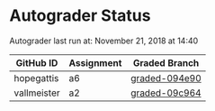 # Autograder Status
Autograder last run at: November 21, 2018 at 14:40

| GitHub ID | Assignment | Graded Branch |
|-----------|------------|---------------|
| hopegattis | a6 | [graded-094e90](https://github.com/Fall2018COMP401-001/a6-hopegattis/tree/graded-094e90) | 
| vallmeister | a2 | [graded-09c964](https://github.com/Fall2018COMP401-001/a2-vallmeister/tree/graded-09c964) | 
